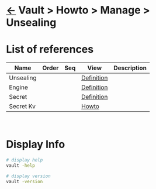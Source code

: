 <head><link rel="stylesheet" href="../../../md.css"/><script src="../../../md.js"></script></head>

[//]: #(Reference)
[Repo_Readme]:     ../list/object_list.md

[Engine_Whatis]:    ../whatis/engine_whatis.md
[Secret_Whatis]:    ../whatis/secret_whatis.md
[Secret_Kv_Howto]:  ../howto/secret_kv_howto.md
[Unsealing_Whatis]:  ../whatis/unsealed_whatis.md

# [&larr;][Repo_Readme] Vault > Howto > Manage > Unsealing
# List of references
|Name|Order|Seq|View|Description|
|-|-|-|-|-|
|Unsealing|||[Definition][Unsealing_Whatis]|
|Engine|||[Definition][Engine_Whatis]|
|Secret|||[Definition][Secret_Whatis]|
|Secret Kv|||[Howto][Secret_Kv_Howto]|
<br>

# Display Info
```bash
# display help
vault -help

# display version
vault -version
```
